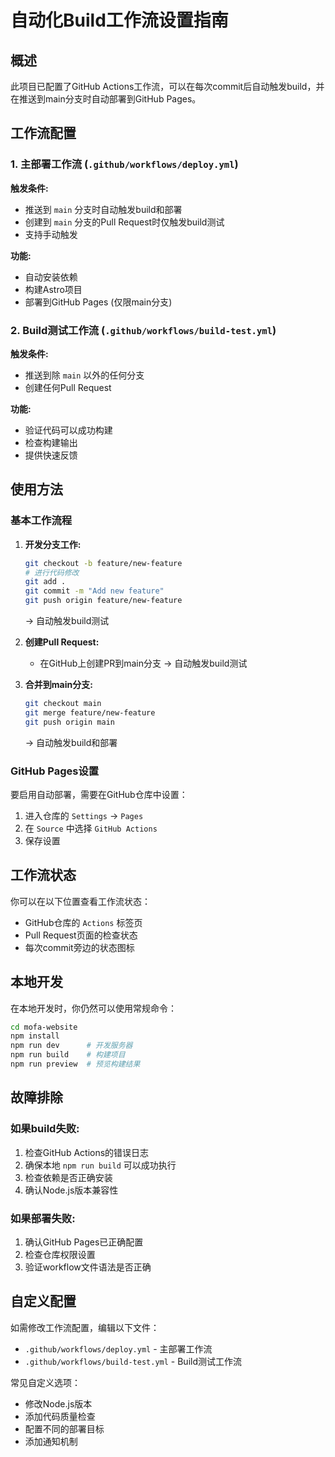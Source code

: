 # 自动化Build工作流设置指南

## 概述

此项目已配置了GitHub Actions工作流，可以在每次commit后自动触发build，并在推送到main分支时自动部署到GitHub Pages。

## 工作流配置

### 1. 主部署工作流 (`.github/workflows/deploy.yml`)

**触发条件:**
- 推送到 `main` 分支时自动触发build和部署
- 创建到 `main` 分支的Pull Request时仅触发build测试
- 支持手动触发

**功能:**
- 自动安装依赖
- 构建Astro项目
- 部署到GitHub Pages (仅限main分支)

### 2. Build测试工作流 (`.github/workflows/build-test.yml`)

**触发条件:**
- 推送到除 `main` 以外的任何分支
- 创建任何Pull Request

**功能:**
- 验证代码可以成功构建
- 检查构建输出
- 提供快速反馈

## 使用方法

### 基本工作流程

1. **开发分支工作:**
   ```bash
   git checkout -b feature/new-feature
   # 进行代码修改
   git add .
   git commit -m "Add new feature"
   git push origin feature/new-feature
   ```
   → 自动触发build测试

2. **创建Pull Request:**
   - 在GitHub上创建PR到main分支
   → 自动触发build测试

3. **合并到main分支:**
   ```bash
   git checkout main
   git merge feature/new-feature
   git push origin main
   ```
   → 自动触发build和部署

### GitHub Pages设置

要启用自动部署，需要在GitHub仓库中设置：

1. 进入仓库的 `Settings` → `Pages`
2. 在 `Source` 中选择 `GitHub Actions`
3. 保存设置

## 工作流状态

你可以在以下位置查看工作流状态：
- GitHub仓库的 `Actions` 标签页
- Pull Request页面的检查状态
- 每次commit旁边的状态图标

## 本地开发

在本地开发时，你仍然可以使用常规命令：

```bash
cd mofa-website
npm install
npm run dev      # 开发服务器
npm run build    # 构建项目
npm run preview  # 预览构建结果
```

## 故障排除

### 如果build失败:
1. 检查GitHub Actions的错误日志
2. 确保本地 `npm run build` 可以成功执行
3. 检查依赖是否正确安装
4. 确认Node.js版本兼容性

### 如果部署失败:
1. 确认GitHub Pages已正确配置
2. 检查仓库权限设置
3. 验证workflow文件语法是否正确

## 自定义配置

如需修改工作流配置，编辑以下文件：
- `.github/workflows/deploy.yml` - 主部署工作流
- `.github/workflows/build-test.yml` - Build测试工作流

常见自定义选项：
- 修改Node.js版本
- 添加代码质量检查
- 配置不同的部署目标
- 添加通知机制 